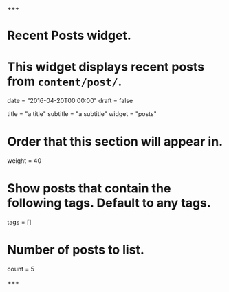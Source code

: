 +++
# Recent Posts widget.
# This widget displays recent posts from `content/post/`.

date = "2016-04-20T00:00:00"
draft = false

title = "a title"
subtitle = "a subtitle"
widget = "posts"

# Order that this section will appear in.
weight = 40

# Show posts that contain the following tags. Default to any tags.
tags = []

# Number of posts to list.
count = 5

+++
